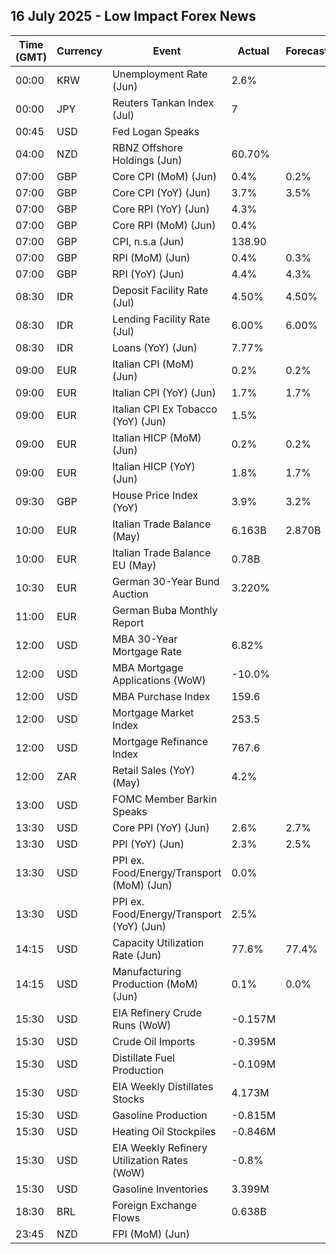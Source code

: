 ## 16 July 2025 - Low Impact Forex News

| Time (GMT) | Currency | Event | Actual | Forecast | Previous |
|------|----------|-------|--------|----------|----------|
| 00:00 | KRW | Unemployment Rate (Jun) | 2.6% |  | 2.7% |
| 00:00 | JPY | Reuters Tankan Index (Jul) | 7 |  | 6 |
| 00:45 | USD | Fed Logan Speaks |  |  |  |
| 04:00 | NZD | RBNZ Offshore Holdings (Jun) | 60.70% |  | 59.70% |
| 07:00 | GBP | Core CPI (MoM) (Jun) | 0.4% | 0.2% | 0.2% |
| 07:00 | GBP | Core CPI (YoY) (Jun) | 3.7% | 3.5% | 3.5% |
| 07:00 | GBP | Core RPI (YoY) (Jun) | 4.3% |  | 4.1% |
| 07:00 | GBP | Core RPI (MoM) (Jun) | 0.4% |  | 0.2% |
| 07:00 | GBP | CPI, n.s.a (Jun) | 138.90 |  | 138.40 |
| 07:00 | GBP | RPI (MoM) (Jun) | 0.4% | 0.3% | 0.2% |
| 07:00 | GBP | RPI (YoY) (Jun) | 4.4% | 4.3% | 4.3% |
| 08:30 | IDR | Deposit Facility Rate (Jul) | 4.50% | 4.50% | 4.75% |
| 08:30 | IDR | Lending Facility Rate (Jul) | 6.00% | 6.00% | 6.25% |
| 08:30 | IDR | Loans (YoY) (Jun) | 7.77% |  | 8.43% |
| 09:00 | EUR | Italian CPI (MoM) (Jun) | 0.2% | 0.2% | -0.1% |
| 09:00 | EUR | Italian CPI (YoY) (Jun) | 1.7% | 1.7% | 1.6% |
| 09:00 | EUR | Italian CPI Ex Tobacco (YoY) (Jun) | 1.5% |  | 1.4% |
| 09:00 | EUR | Italian HICP (MoM) (Jun) | 0.2% | 0.2% | -0.1% |
| 09:00 | EUR | Italian HICP (YoY) (Jun) | 1.8% | 1.7% | 1.7% |
| 09:30 | GBP | House Price Index (YoY) | 3.9% | 3.2% | 3.5% |
| 10:00 | EUR | Italian Trade Balance (May) | 6.163B | 2.870B | 2.448B |
| 10:00 | EUR | Italian Trade Balance EU (May) | 0.78B |  | 0.13B |
| 10:30 | EUR | German 30-Year Bund Auction | 3.220% |  | 2.990% |
| 11:00 | EUR | German Buba Monthly Report |  |  |  |
| 12:00 | USD | MBA 30-Year Mortgage Rate | 6.82% |  | 6.77% |
| 12:00 | USD | MBA Mortgage Applications (WoW) | -10.0% |  | 9.4% |
| 12:00 | USD | MBA Purchase Index | 159.6 |  | 180.9 |
| 12:00 | USD | Mortgage Market Index | 253.5 |  | 281.6 |
| 12:00 | USD | Mortgage Refinance Index | 767.6 |  | 829.3 |
| 12:00 | ZAR | Retail Sales (YoY) (May) | 4.2% |  | 5.2% |
| 13:00 | USD | FOMC Member Barkin Speaks |  |  |  |
| 13:30 | USD | Core PPI (YoY) (Jun) | 2.6% | 2.7% | 3.2% |
| 13:30 | USD | PPI (YoY) (Jun) | 2.3% | 2.5% | 2.7% |
| 13:30 | USD | PPI ex. Food/Energy/Transport (MoM) (Jun) | 0.0% |  | 0.1% |
| 13:30 | USD | PPI ex. Food/Energy/Transport (YoY) (Jun) | 2.5% |  | 2.8% |
| 14:15 | USD | Capacity Utilization Rate (Jun) | 77.6% | 77.4% | 77.5% |
| 14:15 | USD | Manufacturing Production (MoM) (Jun) | 0.1% | 0.0% | 0.3% |
| 15:30 | USD | EIA Refinery Crude Runs (WoW) | -0.157M |  | -0.099M |
| 15:30 | USD | Crude Oil Imports | -0.395M |  | -1.358M |
| 15:30 | USD | Distillate Fuel Production | -0.109M |  | 0.059M |
| 15:30 | USD | EIA Weekly Distillates Stocks | 4.173M |  | -0.825M |
| 15:30 | USD | Gasoline Production | -0.815M |  | 0.278M |
| 15:30 | USD | Heating Oil Stockpiles | -0.846M |  | 0.603M |
| 15:30 | USD | EIA Weekly Refinery Utilization Rates (WoW) | -0.8% |  | -0.2% |
| 15:30 | USD | Gasoline Inventories | 3.399M |  | -2.658M |
| 18:30 | BRL | Foreign Exchange Flows | 0.638B |  | -2.148B |
| 23:45 | NZD | FPI (MoM) (Jun) |  |  | 0.5% |
